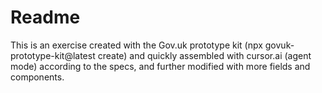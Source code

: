 # Readme

This is an exercise created with the Gov.uk prototype kit (npx govuk-prototype-kit@latest create) and quickly assembled with cursor.ai (agent mode) according to the specs, and further modified with more fields and components.